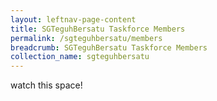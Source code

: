 ```yaml
---
layout: leftnav-page-content
title: SGTeguhBersatu Taskforce Members
permalink: /sgteguhbersatu/members
breadcrumb: SGTeguhBersatu Taskforce Members
collection_name: sgteguhbersatu
---
```


watch this space!

